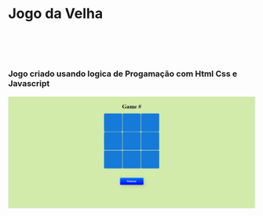 <h1>Jogo da Velha<h1>
<br>
<h3>Jogo criado usando logica de Progamação com Html Css e Javascript</h3>
  
<img src="img_Jvelha.png">
